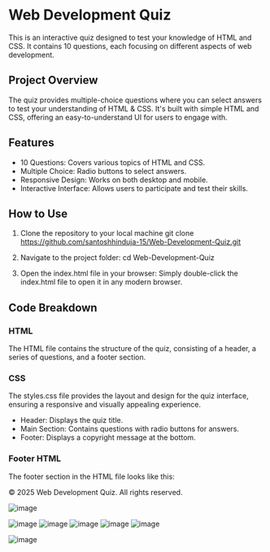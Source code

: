 # Web Development Quiz
This is an interactive quiz designed to test your knowledge of HTML and CSS. It contains 10 questions, each focusing on different aspects of web development.

## Project Overview
The quiz provides multiple-choice questions where you can select answers to test your understanding of HTML & CSS. It's built with simple HTML and CSS, offering an easy-to-understand UI for users to engage with.

## Features
- 10 Questions: Covers various topics of HTML and CSS.
- Multiple Choice: Radio buttons to select answers.
- Responsive Design: Works on both desktop and mobile.
- Interactive Interface: Allows users to participate and test their skills.

## How to Use
1. Clone the repository to your local machine
    git clone https://github.com/santoshhinduja-15/Web-Development-Quiz.git
   
3. Navigate to the project folder:
    cd Web-Development-Quiz

4. Open the index.html file in your browser:
    Simply double-click the index.html file to open it in any modern browser.

## Code Breakdown
### HTML
The HTML file contains the structure of the quiz, consisting of a header, a series of questions, and a footer section.

### CSS
The styles.css file provides the layout and design for the quiz interface, ensuring a responsive and visually appealing experience.

- Header: Displays the quiz title.
- Main Section: Contains questions with radio buttons for answers.
- Footer: Displays a copyright message at the bottom.

### Footer HTML
The footer section in the HTML file looks like this:
<footer>
  <p>&copy; 2025 Web Development Quiz. All rights reserved.</p>
</footer>

![image](https://github.com/user-attachments/assets/9a2eb19f-ba60-4308-80bf-ba3a9ed47aed)

![image](https://github.com/user-attachments/assets/7f8a5524-a259-4bf9-b69c-002c0050705b)
![image](https://github.com/user-attachments/assets/40741b6b-72aa-4ad2-ae3e-b98cebd0ae09)
![image](https://github.com/user-attachments/assets/708200d2-0e95-44f7-a7ae-3d1c8cfbf50c)
![image](https://github.com/user-attachments/assets/5ef99602-398e-4857-87e0-b35d4411e8fb)
![image](https://github.com/user-attachments/assets/3a0512d5-f674-42ef-95e6-95e61d2c31bc)

![image](https://github.com/user-attachments/assets/2fef4fde-2930-415a-aed6-dce6158a32a0)

